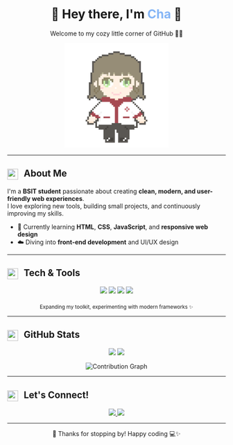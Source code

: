 <!-- HEADER -->
<h1 align="center">🍡 Hey there, I'm <span style="color:#86B6F6;">Cha</span> 🍵</h1>
<p align="center">Welcome to my cozy little corner of GitHub 🫶🏻</p>

<p align="center">
  <img src="cha.gif" width="240" alt="Cute GIF" />
</p>

---

<!-- ABOUT ME -->
<h2 align="left">
  <img src="https://cdn-icons-png.flaticon.com/512/3135/3135715.png" width="25" height="25" style="margin-right:8px;vertical-align:middle;" />
  About Me
</h2>

I'm a **BSIT student** passionate about creating **clean, modern, and user-friendly web experiences**.  
I love exploring new tools, building small projects, and continuously improving my skills.  

- 🌱 Currently learning **HTML**, **CSS**, **JavaScript**, and **responsive web design**  
- ☁️ Diving into **front-end development** and UI/UX design  


---

<!-- TOOLKIT -->
<h2 align="left">
  <img src="https://cdn-icons-png.flaticon.com/512/833/833472.png" width="25" height="25" style="margin-right:8px;vertical-align:middle;" />
  Tech & Tools
</h2>

<p align="center">
  <img src="https://img.shields.io/badge/HTML5-FFE5D9?style=for-the-badge&logo=html5&logoColor=E44D26&labelColor=fff&borderRadius=30" />
  <img src="https://img.shields.io/badge/CSS3-E0E7FF?style=for-the-badge&logo=css3&logoColor=2965F1&labelColor=fff&borderRadius=30" />
  <img src="https://img.shields.io/badge/JavaScript-FFFACD?style=for-the-badge&logo=javascript&logoColor=F7DF1E&labelColor=fff&borderRadius=30" />
  <img src="https://img.shields.io/badge/VSCode-E4F1FE?style=for-the-badge&logo=visual-studio-code&logoColor=007ACC&labelColor=fff&borderRadius=30" />
</p>

<p align="center">
  <sub>Expanding my toolkit, experimenting with modern frameworks ✨</sub>
</p>

---

<!-- STATS -->
<h2 align="left">
  <img src="https://cdn-icons-png.flaticon.com/512/1828/1828817.png" width="25" height="25" style="margin-right:8px;vertical-align:middle;" />
  GitHub Stats
</h2>

<p align="center">
  <img src="https://github-readme-stats.vercel.app/api?username=guraycha03&show_icons=true&theme=calm&hide_border=true&bg_color=F9FAFB&title_color=86B6F6&icon_color=86B6F6" height="160" />
  <img src="https://streak-stats.demolab.com?user=guraycha03&theme=calm&hide_border=true&background=F9FAFB&ring=86B6F6&fire=86B6F6&currStreakLabel=86B6F6" height="160" />
</p>

<p align="center">
  <img src="https://github-readme-activity-graph.vercel.app/graph?username=guraycha03&bg_color=F9FAFB&color=86B6F6&line=86B6F6&point=4E89AE&hide_border=true" alt="Contribution Graph" />
</p>

---

<!-- CONNECT -->
<h2 align="left">
  <img src="https://cdn-icons-png.flaticon.com/512/646/646094.png" width="25" height="25" style="margin-right:8px;vertical-align:middle;" />
  Let's Connect!
</h2>

<p align="center">
  <a href="mailto:guraycha@gmail.com">
    <img src="https://img.shields.io/badge/Email-FFE5D9?style=for-the-badge&logo=gmail&logoColor=EA4335&labelColor=fff&borderRadius=30" />
  </a>
  <a href="https://github.com/guraycha03">
    <img src="https://img.shields.io/badge/GitHub-E0E7FF?style=for-the-badge&logo=github&logoColor=000000&labelColor=fff&borderRadius=30" />
  </a>
</p>

---

<p align="center">🌸 Thanks for stopping by! Happy coding 💻✨</p>
